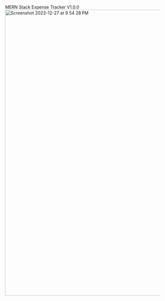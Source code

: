 MERN Stack Expense Tracker V1.0.0
<img width="929" alt="Screenshot 2023-12-27 at 9 54 28 PM" src="https://github.com/wafiibrahim/expense-tracker/assets/62071785/e7f29d13-f1c9-48b5-8ecc-c1b9d441847a">
